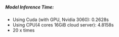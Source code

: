 



##### Model Inference Time:

- Using Cuda (with GPU, Nvidia 3060): 0.2628s
- Using CPU(4 cores 16GiB cloud server): 4.8158s
- 20 x times 

